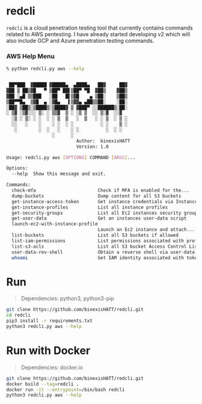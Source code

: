 # redcli

`redcli` is a cloud penetration testing tool that currently contains commands related to AWS pentesting. I have already started developing v2 which will also include GCP and Azure penetration testing commands.

### AWS Help Menu

```bash
% python redcli.py aws --help          


 ██▀███  ▓█████ ▓█████▄  ▄████▄   ██▓     ██▓
▓██ ▒ ██▒▓█   ▀ ▒██▀ ██▌▒██▀ ▀█  ▓██▒    ▓██▒
▓██ ░▄█ ▒▒███   ░██   █▌▒▓█    ▄ ▒██░    ▒██▒
▒██▀▀█▄  ▒▓█  ▄ ░▓█▄   ▌▒▓▓▄ ▄██▒▒██░    ░██░
░██▓ ▒██▒░▒████▒░▒████▓ ▒ ▓███▀ ░░██████▒░██░
░ ▒▓ ░▒▓░░░ ▒░ ░ ▒▒▓  ▒ ░ ░▒ ▒  ░░ ▒░▓  ░░▓  
  ░▒ ░ ▒░ ░ ░  ░ ░ ▒  ▒   ░  ▒   ░ ░ ▒  ░ ▒ ░
  ░░   ░    ░    ░ ░  ░ ░          ░ ░    ▒ ░
   ░        ░  ░   ░    ░ ░          ░  ░ ░  
                 ░      ░
                          Author:  binexisHATT
                          Version: 1.0

Usage: redcli.py aws [OPTIONS] COMMAND [ARGS]...

Options:
  --help  Show this message and exit.

Commands:
  check-mfa                       Check if MFA is enabled for the...
  dump-buckets                    Dump content for all S3 buckets
  get-instance-access-token       Get instance credentials via Instance...
  get-instance-profiles           List all instance profiles
  get-security-groups             List all Ec2 instances security groups
  get-user-data                   Get an instances user-data script
  launch-ec2-with-instance-profile
                                  Launch an Ec2 instance and attach...
  list-buckets                    List all S3 buckets if allowed
  list-iam-permissions            List permissions associated with profile
  list-s3-acls                    List all S3 bucket Access Control Lists...
  user-data-rev-shell             Obtain a reverse shell via user-data...
  whoami                          Get IAM identity associated with tokens
```

# Run

> Dependencies: python3, python3-pip

```bash
git clone https://github.com/binexisHATT/redcli.git
cd redcli
pip3 install -r requirements.txt
python3 redcli.py aws --help
```

# Run with Docker

> Dependencies: docker.io

```bash
git clone https://github.com/binexisHATT/redcli.git
docker build --tag=redcli .
docker run -it --entrypoint=/bin/bash redcli
python3 redcli.py aws --help
```
